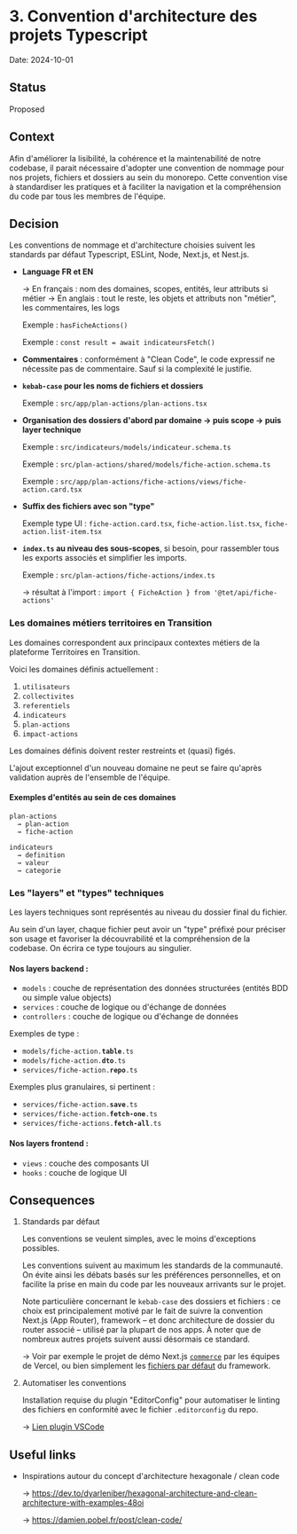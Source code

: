 # 3. Convention d'architecture des projets Typescript

Date: 2024-10-01

## Status

Proposed

## Context

Afin d'améliorer la lisibilité, la cohérence et la maintenabilité de notre codebase, il parait nécessaire d'adopter une convention de nommage pour nos projets, fichiers et dossiers au sein du monorepo. Cette convention vise à standardiser les pratiques et à faciliter la navigation et la compréhension du code par tous les membres de l'équipe.

## Decision

Les conventions de nommage et d'architecture choisies suivent les standards par défaut Typescript, ESLint, Node, Next.js, et Nest.js.

- **Language FR et EN**

  → En français : nom des domaines, scopes, entités, leur attributs si métier
  → En anglais : tout le reste, les objets et attributs non "métier", les commentaires, les logs

  Exemple : `hasFicheActions()`

  Exemple : `const result = await indicateursFetch()`

- **Commentaires** : conformément à "Clean Code", le code expressif ne nécessite pas de commentaire. Sauf si la complexité le justifie.

- **`kebab-case` pour les noms de fichiers et dossiers**

  Exemple : `src/app/plan-actions/plan-actions.tsx`

- **Organisation des dossiers d'abord par domaine → puis scope → puis layer technique**

  Exemple : `src/indicateurs/models/indicateur.schema.ts`

  Exemple : `src/plan-actions/shared/models/fiche-action.schema.ts`

  Exemple : `src/app/plan-actions/fiche-actions/views/fiche-action.card.tsx`

- **Suffix des fichiers avec son "type"**

  Exemple type UI : `fiche-action.card.tsx`, `fiche-action.list.tsx`, `fiche-action.list-item.tsx`

- **`index.ts` au niveau des sous-scopes**, si besoin, pour rassembler tous les exports associés et simplifier les imports.

  Exemple : `src/plan-actions/fiche-actions/index.ts`

  → résultat à l'import : `import { FicheAction } from '@tet/api/fiche-actions'`

### Les domaines métiers territoires en Transition

Les domaines correspondent aux principaux contextes métiers de la plateforme Territoires en Transition.

Voici les domaines définis actuellement :

1. `utilisateurs`
2. `collectivites`
3. `referentiels`
4. `indicateurs`
5. `plan-actions`
6. `impact-actions`

Les domaines définis doivent rester restreints et (quasi) figés.

L'ajout exceptionnel d'un nouveau domaine ne peut se faire qu'après validation auprès de l'ensemble de l'équipe.

#### Exemples d'entités au sein de ces domaines

```
plan-actions
  → plan-action
  → fiche-action

indicateurs
  → definition
  → valeur
  → categorie
```

### Les "layers" et "types" techniques

Les layers techniques sont représentés au niveau du dossier final du fichier.

Au sein d'un layer, chaque fichier peut avoir un "type" préfixé pour préciser son usage et favoriser la découvrabilité et la compréhension de la codebase. On écrira ce type toujours au singulier.

#### Nos layers backend :

- `models` : couche de représentation des données structurées (entités BDD ou simple value objects)
- `services` : couche de logique ou d'échange de données
- `controllers` : couche de logique ou d'échange de données

Exemples de type :

- `models/fiche-action.`**`table`**`.ts`
- `models/fiche-action.`**`dto`**`.ts`
- `services/fiche-action.`**`repo`**`.ts`

Exemples plus granulaires, si pertinent :

- `services/fiche-action.`**`save`**`.ts`
- `services/fiche-action.`**`fetch-one`**`.ts`
- `services/fiche-actions.`**`fetch-all`**`.ts`

#### Nos layers frontend :

- `views` : couche des composants UI
- `hooks` : couche de logique UI

## Consequences

1.  Standards par défaut

    Les conventions se veulent simples, avec le moins d'exceptions possibles.

    Les conventions suivent au maximum les standards de la communauté. On évite ainsi les débats basés sur les préférences personnelles, et on facilite la prise en main du code par les nouveaux arrivants sur le projet.

    Note particulière concernant le `kebab-case` des dossiers et fichiers : ce choix est principalement motivé par le fait de suivre la convention Next.js (App Router), framework – et donc architecture de dossier du router associé – utilisé par la plupart de nos apps. À noter que de nombreux autres projets suivent aussi désormais ce standard.

    → Voir par exemple le projet de démo Next.js [`commerce`](https://github.com/vercel/commerce) par les équipes de Vercel, ou bien simplement les [fichiers par défaut](https://nextjs.org/docs/app/api-reference/file-conventions) du framework.

2.  Automatiser les conventions

    Installation requise du plugin "EditorConfig" pour automatiser le linting des fichiers en conformité avec le fichier `.editorconfig` du repo.

    → [Lien plugin VSCode](https://marketplace.visualstudio.com/items?itemName=EditorConfig.EditorConfig)

## Useful links

- Inspirations autour du concept d'architecture hexagonale / clean code

  → https://dev.to/dyarleniber/hexagonal-architecture-and-clean-architecture-with-examples-48oi

  → https://damien.pobel.fr/post/clean-code/
